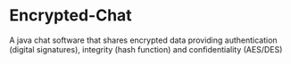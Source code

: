 # Encrypted-Chat
A java chat software that shares encrypted data providing authentication (digital signatures), integrity (hash function) and confidentiality (AES/DES)
